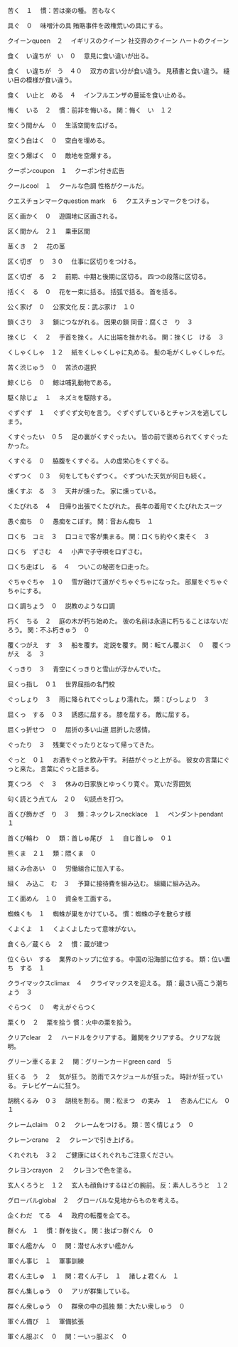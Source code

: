 苦く　１　
    慣：苦は楽の種。
    苦もなく

具ぐ　０　
    味噌汁の具
    賄賂事件を政権荒いの具にする。

クイーンqueen　２　
    イギリスのクイーン
    社交界のクイーン
    ハートのクイーン

食く　い違ちが　い　０　
    意見に食い違いが出る。

食く　い違ちが　う　４０　
    双方の言い分が食い違う。
    見積書と食い違う。
    縫い目の模様が食い違う。

食く　い止と　める　４　
    インフルエンザの蔓延を食い止める。

悔く　いる　２　
    慣：前非を悔いる。
    関：悔く　い　１２　

空くう間かん　０　
    生活空間を広げる。

空くう白はく　０　
    空白を埋める。

空くう爆ばく　０　
    敵地を空爆する。

クーポンcoupon　１　
    クーポン付き広告

クールcool　１　
    クールな色調
    性格がクールだ。

クエスチョンマークquestion mark　６　
    クエスチョンマークをつける。

区く画かく　０　
    遊園地に区画される。

区く間かん　２１　
    乗車区間

茎くき　２　
    花の茎

区く切ぎ　り　３０　
    仕事に区切りをつける。

区く切ぎ　る　２　
    前期、中期と後期に区切る。
    四つの段落に区切る。

括くく　る　０　
    花を一束に括る。
    括弧で括る。
    首を括る。

公く家げ　０　
    公家文化
    反：武ぶ家け　１０　

鎖くさり　３　
    鎖につながれる。
    因果の鎖
    同音：腐くさ　り　３　

挫くじ　く　２　
    手首を挫く。
    人に出端を挫かれる。
    関：挫くじ　ける　３　

くしゃくしゃ　１２　
    紙をくしゃくしゃに丸める。
    髪の毛がくしゃくしゃだ。

苦く渋じゅう　０　
    苦渋の選択

鯨くじら　０　
    鯨は哺乳動物である。

駆く除じょ　１　
    ネズミを駆除する。

ぐずぐず　１　
    ぐずぐず文句を言う。
    ぐずぐずしているとチャンスを逃してしまう。

くすぐったい　０５　
    足の裏がくすぐったい。
    皆の前で褒められてくすぐったかった。

くすぐる　０　
    脇腹をくすぐる。
    人の虚栄心をくすぐる。

ぐずつく　０３　
    何をしてもぐずつく。
    ぐずついた天気が何日も続く。

燻くすぶ　る　３　
    天井が燻った。
    家に燻っている。

くたびれる　４　
    日帰り出張でくたびれた。
    長年の着用でくたびれたスーツ

愚ぐ痴ち　０　
    愚痴をこぼす。
    関：音おん痴ち　１　

口くち　コミ　３　
    口コミで客が集まる。
    関：口くち約やく束そく　３　

口くち　ずさむ　４　
    小声で子守唄を口ずさむ。

口くち走ばし　る　４　
    ついこの秘密を口走った。

ぐちゃぐちゃ　１０　
    雪が融けて道がぐちゃぐちゃになった。
    部屋をぐちゃぐちゃにする。

口く調ちょう　０　
    説教のような口調

朽く　ちる　２　
    庭の木が朽ち始めた。
    彼の名前は永遠に朽ちることはないだろう。
    関：不ふ朽きゅう　０　

覆くつがえ　す　３　
    船を覆す。
    定説を覆す。
    関：転てん覆ぷく　０　
    覆くつがえ　る　３　

くっきり　３　
    青空にくっきりと雪山が浮かんでいた。

屈くっ指し　０１　
    世界屈指の名門校

ぐっしょり　３　
    雨に降られてぐっしょり濡れた。
    類：びっしょり　３　

屈くっ　する　０３　
    誘惑に屈する。
    膝を屈する。
    敵に屈する。

屈くっ折せつ　０　
    屈折の多い山道
    屈折した感情。

ぐったり　３　
    残業でぐったりとなって帰ってきた。

ぐっと　０１　
    お酒をぐっと飲み干す。
    利益がぐっと上がる。
    彼女の言葉にぐっと来た。
    言葉にぐっと詰まる。

寛くつろ　ぐ　３　
    休みの日家族とゆっくり寛ぐ。
    寛いだ雰囲気

句く読とう点てん　２０　
    句読点を打つ。

首くび飾かざ　り　３　
    類：ネックレスnecklace　１　
    ペンダントpendant　１　

首くび輪わ　０　
    類：首しゅ尾び　１　
    自じ首しゅ　０１　

熊くま　２１　
    類：隈くま　０　

組くみ合あい　０　
    労働組合に加入する。

組く　み込こ　む　３　
    予算に接待費を組み込む。
    組織に組み込み。

工く面めん　１０　
    資金を工面する。

蜘蛛くも　１　
    蜘蛛が巣をかけている。
    慣：蜘蛛の子を散らす様

くよくよ　１　
    くよくよしたって意味がない。

倉くら／蔵くら　２　
    慣：蔵が建つ

位くらい　する　
    業界のトップに位する。
    中国の沿海部に位する。
    類：位い置ち　する　１　

クライマックスclimax　４　
    クライマックスを迎える。
    類：最さい高こう潮ちょう　３　

ぐらつく　０　
    考えがぐらつく

栗くり　２　
    栗を拾う
    慣：火中の栗を拾う。

クリアclear　２　
    ハードルをクリアする。
    難関をクリアする。
    クリアな説明。

グリーン車くるま ２　
    関：グリーンカードgreen card　５　

狂くる　う　２　
    気が狂う。
    防雨でスケジュールが狂った。
    時計が狂っている。
    テレビゲームに狂う。

胡桃くるみ　０３　
    胡桃を割る。
    関：松まつ　の実み　１　
    杏あん仁にん　０１　

クレームclaim　０２　
    クレームをつける。
    類：苦く情じょう　０　

クレーンcrane　２　
    クレーンで引き上げる。

くれぐれも　３２　
    ご健康にはくれぐれもご注意ください。

クレヨンcrayon　２　
    クレヨンで色を塗る。

玄人くろうと　１２　
    玄人も顔負けするほどの腕前。
    反：素人しろうと　１２　

グローバルglobal　２　
    グローバルな見地からものを考える。

企くわだ　てる　４　
    政府の転覆を企てる。

群ぐん　１　
    慣：群を抜く。
    関：抜ばつ群ぐん　０　

軍ぐん艦かん　０　
    関：潜せん水すい艦かん　

軍ぐん事じ　１　
    軍事訓練

君くん主しゅ　１　
    関：君くん子し　１　
    諸しょ君くん　１　

群ぐん集しゅう　０　
    アリが群集している。

群ぐん衆しゅう　０　
    群衆の中の孤独
    類：大たい衆しゅう　０　

軍ぐん備び　１　
    軍備拡張

軍ぐん服ぷく　０　
    関：一いっ服ぷく　０　

